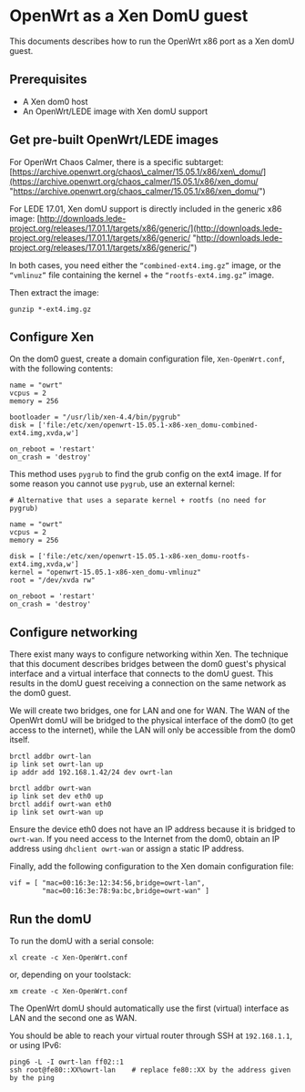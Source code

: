 # OpenWrt as a Xen DomU guest

This documents describes how to run the OpenWrt x86 port as a Xen domU guest.

## Prerequisites

- A Xen dom0 host
- An OpenWrt/LEDE image with Xen domU support

## Get pre-built OpenWrt/LEDE images

For OpenWrt Chaos Calmer, there is a specific subtarget: [https://archive.openwrt.org/chaos\_calmer/15.05.1/x86/xen\_domu/](https://archive.openwrt.org/chaos_calmer/15.05.1/x86/xen_domu/ "https://archive.openwrt.org/chaos_calmer/15.05.1/x86/xen_domu/")

For LEDE 17.01, Xen domU support is directly included in the generic x86 image: [http://downloads.lede-project.org/releases/17.01.1/targets/x86/generic/](http://downloads.lede-project.org/releases/17.01.1/targets/x86/generic/ "http://downloads.lede-project.org/releases/17.01.1/targets/x86/generic/")

In both cases, you need either the `“combined-ext4.img.gz”` image, or the `“vmlinuz”` file containing the kernel + the `“rootfs-ext4.img.gz”` image.

Then extract the image:

```
gunzip *-ext4.img.gz
```

## Configure Xen

On the dom0 guest, create a domain configuration file, `Xen-OpenWrt.conf`, with the following contents:

```
name = "owrt"
vcpus = 2
memory = 256

bootloader = "/usr/lib/xen-4.4/bin/pygrub"
disk = ['file:/etc/xen/openwrt-15.05.1-x86-xen_domu-combined-ext4.img,xvda,w']

on_reboot = 'restart'
on_crash = 'destroy'
```

This method uses `pygrub` to find the grub config on the ext4 image. If for some reason you cannot use `pygrub`, use an external kernel:

```
# Alternative that uses a separate kernel + rootfs (no need for pygrub)

name = "owrt"
vcpus = 2
memory = 256

disk = ['file:/etc/xen/openwrt-15.05.1-x86-xen_domu-rootfs-ext4.img,xvda,w']
kernel = "openwrt-15.05.1-x86-xen_domu-vmlinuz"
root = "/dev/xvda rw"

on_reboot = 'restart'
on_crash = 'destroy'
```

## Configure networking

There exist many ways to configure networking within Xen. The technique that this document describes bridges between the dom0 guest's physical interface and a virtual interface that connects to the domU guest. This results in the domU guest receiving a connection on the same network as the dom0 guest.

We will create two bridges, one for LAN and one for WAN. The WAN of the OpenWrt domU will be bridged to the physical interface of the dom0 (to get access to the internet), while the LAN will only be accessible from the dom0 itself.

```
brctl addbr owrt-lan
ip link set owrt-lan up
ip addr add 192.168.1.42/24 dev owrt-lan

brctl addbr owrt-wan
ip link set dev eth0 up
brctl addif owrt-wan eth0
ip link set owrt-wan up
```

Ensure the device eth0 does not have an IP address because it is bridged to `owrt-wan`. If you need access to the Internet from the dom0, obtain an IP address using `dhclient owrt-wan` or assign a static IP address.

Finally, add the following configuration to the Xen domain configuration file:

```
vif = [ "mac=00:16:3e:12:34:56,bridge=owrt-lan",
        "mac=00:16:3e:78:9a:bc,bridge=owrt-wan" ]
```

## Run the domU

To run the domU with a serial console:

```
xl create -c Xen-OpenWrt.conf
```

or, depending on your toolstack:

```
xm create -c Xen-OpenWrt.conf
```

The OpenWrt domU should automatically use the first (virtual) interface as LAN and the second one as WAN.

You should be able to reach your virtual router through SSH at `192.168.1.1`, or using IPv6:

```
ping6 -L -I owrt-lan ff02::1
ssh root@fe80::XX%owrt-lan    # replace fe80::XX by the address given by the ping
```
